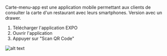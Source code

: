 Carte-menu-app est une application mobile permettant aux clients de consulter la carte d'un restaurant avec leurs smartphones. Version avec un drawer.

1. Télécharger l'application EXPO
2. Ouvrir l'application
3. Appuyer sur "Scan QR Code" 

![alt text](https://i.imgur.com/2djeg3J.png)
